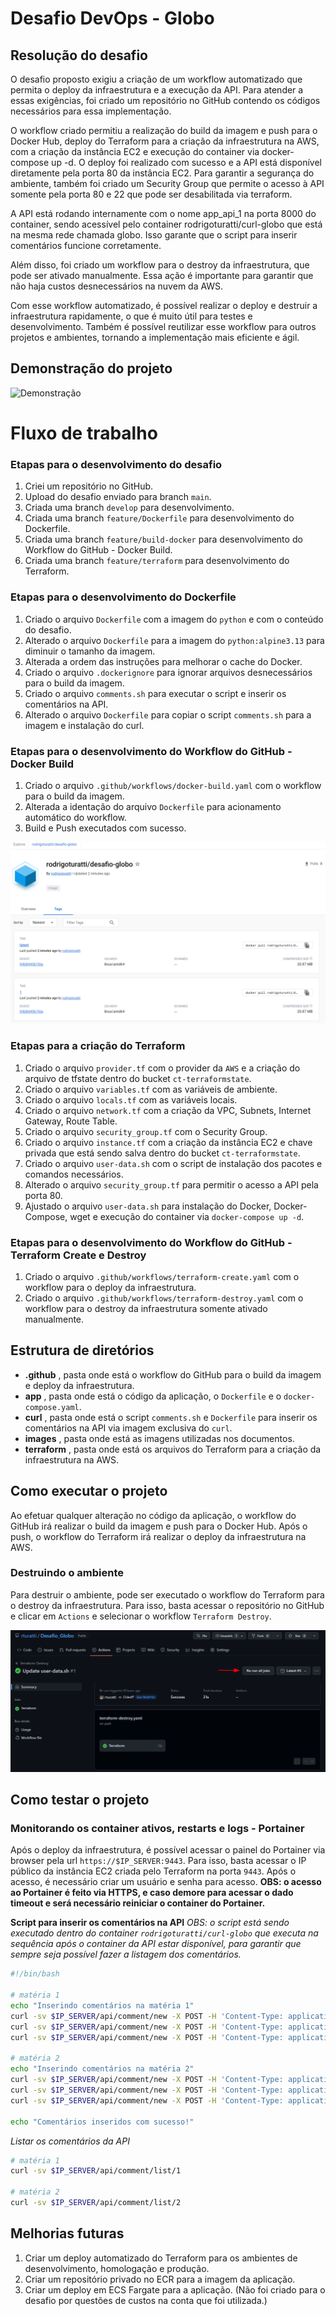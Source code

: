 # Desafio DevOps - Globo

## Resolução do desafio

O desafio proposto exigiu a criação de um workflow automatizado que permita o deploy da infraestrutura e a execução da API. Para atender a essas exigências, foi criado um repositório no GitHub contendo os códigos necessários para essa implementação.

O workflow criado permitiu a realização do build da imagem e push para o Docker Hub, deploy do Terraform para a criação da infraestrutura na AWS, com a criação da instância EC2 e execução do container via docker-compose up -d. O deploy foi realizado com sucesso e a API está disponível diretamente pela porta 80 da instância EC2. Para garantir a segurança do ambiente, também foi criado um Security Group que permite o acesso à API somente pela porta 80 e 22 que pode ser desabilitada via terraform.

A API está rodando internamente com o nome app_api_1 na porta 8000 do container, sendo acessível pelo container rodrigoturatti/curl-globo que está na mesma rede chamada globo. Isso garante que o script para inserir comentários funcione corretamente.

Além disso, foi criado um workflow para o destroy da infraestrutura, que pode ser ativado manualmente. Essa ação é importante para garantir que não haja custos desnecessários na nuvem da AWS.

Com esse workflow automatizado, é possível realizar o deploy e destruir a infraestrutura rapidamente, o que é muito útil para testes e desenvolvimento. Também é possível reutilizar esse workflow para outros projetos e ambientes, tornando a implementação mais eficiente e ágil.

## Demonstração do projeto
![Demonstração](images/Demo_API_Globo.gif)

# Fluxo de trabalho
### Etapas para o desenvolvimento do desafio
1. Criei um repositório no GitHub.
1. Upload do desafio enviado para branch `main`.
1. Criada uma branch `develop` para desenvolvimento.
1. Criada uma branch `feature/Dockerfile` para desenvolvimento do Dockerfile.
1. Criada uma branch `feature/build-docker` para desenvolvimento do Workflow do GitHub - Docker Build. 
1. Criada uma branch `feature/terraform` para desenvolvimento do Terraform.


### Etapas para o desenvolvimento do Dockerfile
1. Criado o arquivo `Dockerfile` com a imagem do `python` e com o conteúdo do desafio.
1. Alterado o arquivo `Dockerfile` para a imagem do `python:alpine3.13` para diminuir o tamanho da imagem.
1. Alterada a ordem das instruções para melhorar o cache do Docker.
1. Criado o arquivo `.dockerignore` para ignorar arquivos desnecessários para o build da imagem. 
1. Criado o arquivo `comments.sh` para executar o script e inserir os comentários na API.
1. Alterado o arquivo `Dockerfile` para copiar o script `comments.sh` para a imagem e instalação do curl.


### Etapas para o desenvolvimento do Workflow do GitHub - Docker Build
1. Criado o arquivo `.github/workflows/docker-build.yaml` com o workflow para o build da imagem.
1. Alterada a identação do arquivo `Dockerfile` para acionamento automático do workflow.
1. Build e Push executados com sucesso.

![Build and Push](images/dockerhub-tag1.png)

### Etapas para a criação do Terraform
1. Criado o arquivo `provider.tf` com o provider da `AWS` e a criação do arquivo de tfstate dentro do bucket `ct-terraformstate`.
1. Criado o arquivo `variables.tf` com as variáveis de ambiente.
1. Criado o arquivo `locals.tf` com as variáveis locais.
1. Criado o arquivo `network.tf` com a criação da VPC, Subnets, Internet Gateway, Route Table.
1. Criado o arquivo `security_group.tf` com o Security Group.
1. Criado o arquivo `instance.tf` com a criação da instância EC2 e chave privada que está sendo salva dentro do bucket `ct-terraformstate`.
1. Criado o arquivo `user-data.sh` com o script de instalação dos pacotes e comandos necessários.    
1. Alterado o arquivo `security_group.tf` para permitir o acesso a API pela porta 80.
1. Ajustado o arquivo `user-data.sh` para instalação do Docker, Docker-Compose, wget e execução do container via `docker-compose up -d`.

### Etapas para o desenvolvimento do Workflow do GitHub - Terraform Create e Destroy
1. Criado o arquivo `.github/workflows/terraform-create.yaml` com o workflow para o deploy da infraestrutura.
1. Criado o arquivo `.github/workflows/terraform-destroy.yaml` com o workflow para o destroy da infraestrutura somente ativado manualmente.

## Estrutura de diretórios

 - **.github** , pasta onde está o workflow do GitHub para o build da imagem e deploy da infraestrutura.
 - **app** , pasta onde está o código da aplicação, o `Dockerfile` e o `docker-compose.yaml`.
 -  **curl** , pasta onde está o script `comments.sh` e `Dockerfile` para inserir os comentários na API via imagem exclusiva do `curl`.
 -  **images** , pasta onde está as imagens utilizadas nos documentos.
 -  **terraform** , pasta onde está os arquivos do Terraform para a criação da infraestrutura na AWS.

## Como executar o projeto
Ao efetuar qualquer alteração no código da aplicação, o workflow do GitHub irá realizar o build da imagem e push para o Docker Hub. Após o push, o workflow do Terraform irá realizar o deploy da infraestrutura na AWS.

### Destruindo o ambiente
Para destruir o ambiente, pode ser executado o workflow do Terraform para o destroy da infraestrutura. Para isso, basta acessar o repositório no GitHub e clicar em `Actions` e selecionar o workflow `Terraform Destroy`.

![Terraform Destroy](images/terraform_destroy.png)

## Como testar o projeto

### Monitorando os container ativos, restarts e logs - Portainer
Após o deploy da infraestrutura, é possível acessar o painel do Portainer via browser pela url `https://$IP_SERVER:9443`. Para isso, basta acessar o IP público da instância EC2 criada pelo Terraform na porta `9443`. Após o acesso, é necessário criar um usuário e senha para acesso.
**OBS: o acesso ao Portainer é feito via HTTPS, e caso demore para acessar o dado timeout e será necessário reiniciar o container do Portainer.**


**Script para inserir os comentários na API**
*OBS: o script está sendo executado dentro do container `rodrigoturatti/curl-globo` que executa na sequência após o container da API estar disponível, para garantir que sempre seja possível fazer a listagem dos comentários.*

```bash
#!/bin/bash

# matéria 1
echo "Inserindo comentários na matéria 1"
curl -sv $IP_SERVER/api/comment/new -X POST -H 'Content-Type: application/json' -d '{"email":"alice@example.com","comment":"first post!","content_id":1}'
curl -sv $IP_SERVER/api/comment/new -X POST -H 'Content-Type: application/json' -d '{"email":"alice@example.com","comment":"ok, now I am gonna say something more useful","content_id":1}'
curl -sv $IP_SERVER/api/comment/new -X POST -H 'Content-Type: application/json' -d '{"email":"bob@example.com","comment":"I agree","content_id":1}'

# matéria 2
echo "Inserindo comentários na matéria 2"
curl -sv $IP_SERVER/api/comment/new -X POST -H 'Content-Type: application/json' -d '{"email":"bob@example.com","comment":"I guess this is a good thing","content_id":2}'
curl -sv $IP_SERVER/api/comment/new -X POST -H 'Content-Type: application/json' -d '{"email":"charlie@example.com","comment":"Indeed, dear Bob, I believe so as well","content_id":2}'
curl -sv $IP_SERVER/api/comment/new -X POST -H 'Content-Type: application/json' -d '{"email":"eve@example.com","comment":"Nah, you both are wrong","content_id":2}'

echo "Comentários inseridos com sucesso!"
```

*Listar os comentários da API*

```bash
# matéria 1
curl -sv $IP_SERVER/api/comment/list/1

# matéria 2
curl -sv $IP_SERVER/api/comment/list/2
```

## Melhorias futuras

1. Criar um deploy automatizado do Terraform para os ambientes de desenvolvimento, homologação e produção.
2. Criar um repositório privado no ECR para a imagem da aplicação.
3. Criar um deploy em ECS Fargate para a aplicação. (Não foi criado para o desafio por questões de custos na conta que foi utilizada.)